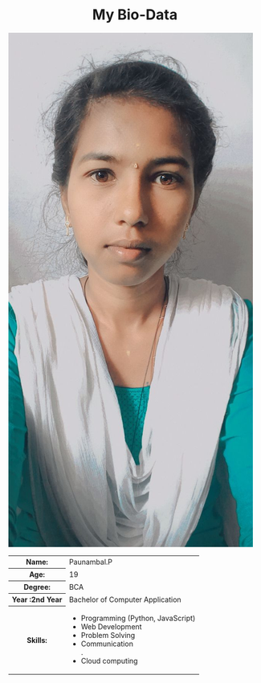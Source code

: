 <html>
<head>
<body>
  <center><h1>My Bio-Data</h1></center><img src="IMG-20250328-WA0005.jpg">
  <table>
    <tr>
      <th>Name:</th>
      <td>Paunambal.P</td>
    </tr>
    <tr>
      <th>Age:</th>
      <td>19</td>
    </tr>
    <tr>
      <th>Degree:</th>
      <td>BCA</td>
    </tr>
    <tr>
      <th>Year :2nd Year</th>
      <td>Bachelor of Computer Application </td>
    </tr>
    <tr>
      <th>Skills:</th>
      <td>
        <ul>
          <li>Programming (Python, JavaScript)</li>
          <li>Web Development</li>
          <li>Problem Solving</li>
          <li>Communication</li>. <li> Cloud computing</li>
        </ul>
      </td>
    </tr>
   </head>
</body>
</html>
